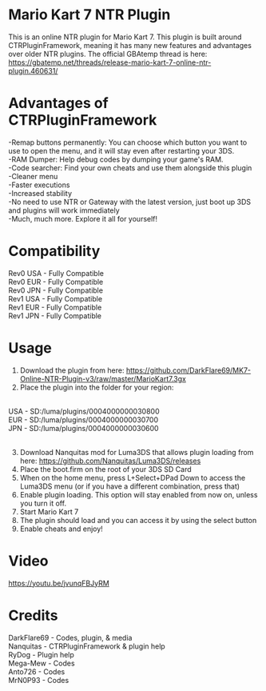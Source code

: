 # Mario Kart 7 NTR Plugin
This is an online NTR plugin for Mario Kart 7. This plugin is built around CTRPluginFramework, meaning it has many new features and advantages over older NTR plugins. The official GBAtemp thread is here: https://gbatemp.net/threads/release-mario-kart-7-online-ntr-plugin.460631/<br/>

# Advantages of CTRPluginFramework

-Remap buttons permanently: You can choose which button you want to use to open the menu, and it will stay even after restarting your 3DS.<br/>
-RAM Dumper: Help debug codes by dumping your game's RAM.<br/>
-Code searcher: Find your own cheats and use them alongside this plugin<br/>
-Cleaner menu<br/>
-Faster executions<br/>
-Increased stability<br/>
-No need to use NTR or Gateway with the latest version, just boot up 3DS and plugins will work immediately<br/>
-Much, much more. Explore it all for yourself!<br/>

# Compatibility
Rev0 USA - Fully Compatible<br/>
Rev0 EUR - Fully Compatible<br/>
Rev0 JPN - Fully Compatible<br/>
Rev1 USA - Fully Compatible<br/>
Rev1 EUR - Fully Compatible<br/>
Rev1 JPN - Fully Compatible<br/>

# Usage

1. Download the plugin from here: https://github.com/DarkFlare69/MK7-Online-NTR-Plugin-v3/raw/master/MarioKart7.3gx<br/>
2. Place the plugin into the folder for your region:<br/><br/>

USA  -  SD:/luma/plugins/0004000000030800<br/>
EUR  -  SD:/luma/plugins/0004000000030700<br/>
JPN  -  SD:/luma/plugins/0004000000030600<br/><br/>

3. Download Nanquitas mod for Luma3DS that allows plugin loading from here: https://github.com/Nanquitas/Luma3DS/releases<br/>
4. Place the boot.firm on the root of your 3DS SD Card<br/>
4. When on the home menu, press L+Select+DPad Down to access the Luma3DS menu (or if you have a different combination, press that)<br/>
5. Enable plugin loading. This option will stay enabled from now on, unless you turn it off.<br/>
6. Start Mario Kart 7<br/>
7. The plugin should load and you can access it by using the select button<br/>
8. Enable cheats and enjoy!<br/>

# Video
https://youtu.be/jvunqFBJyRM

# Credits

DarkFlare69 - Codes, plugin, & media<br/>
Nanquitas - CTRPluginFramework & plugin help<br/>
RyDog - Plugin help<br/>
Mega-Mew - Codes<br/>
Anto726 - Codes<br/>
MrN0P93 - Codes<br/>
